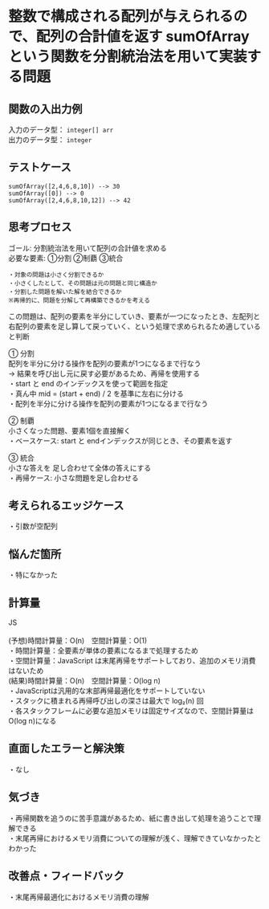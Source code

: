 # 整数で構成される配列が与えられるので、配列の合計値を返す sumOfArray という関数を分割統治法を用いて実装する問題


## 関数の入出力例
入力のデータ型： `integer[] arr`<br>
出力のデータ型： `integer`<br>


## テストケース
`sumOfArray([2,4,6,8,10]) --> 30`<br>
`sumOfArray([0]) --> 0`<br>
`sumOfArray([2,4,6,8,10,12]) --> 42`<br>


## 思考プロセス
ゴール: 分割統治法を用いて配列の合計値を求める<br>
必要な要素: ①分割 ②制覇 ③統合<br>

```sh: 分割統治法として解く前に適しているか見極めること
・対象の問題は小さく分割できるか
・小さくしたとして、その問題は元の問題と同じ構造か
・分割した問題を解いた解を結合できるか
※再帰的に、問題を分解して再構築できるかを考える
```
この問題は、配列の要素を半分にしていき、要素が一つになったとき、左配列と右配列の要素を足し算して戻っていく、という処理で求められるため適していると判断<br>

① 分割<br>
配列を半分に分ける操作を配列の要素が1つになるまで行なう<br>
→ 結果を呼び出し元に戻す必要があるため、再帰を使用する<br>
・start と end のインデックスを使って範囲を指定<br>
・真ん中 mid = (start + end) / 2 を基準に左右に分ける<br>
・配列を半分に分ける操作を配列の要素が1つになるまで行なう<br>

② 制覇<br>
小さくなった問題、要素1個を直接解く<br>
・ベースケース: start と endインデックスが同じとき、その要素を返す<br>

③ 統合<br>
小さな答えを 足し合わせて全体の答えにする<br>
・再帰ケース: 小さな問題を足し合わせる<br>


## 考えられるエッジケース
・引数が空配列<br>


## 悩んだ箇所
・特になかった<br>


## 計算量
JS<br>                                                                        
(予想)時間計算量：O(n)　空間計算量：O(1)<br>
・時間計算量：全要素が単体の要素になるまで処理するため<br>
・空間計算量：JavaScript は末尾再帰をサポートしており、追加のメモリ消費はないため<br>
(結果)時間計算量：O(n)　空間計算量：O(log n)<br>
・JavaScriptは汎用的な末部再帰最適化をサポートしていない<br>
・スタックに積まれる再帰呼び出しの深さは最大で log₂(n) 回<br>
・各スタックフレームに必要な追加メモリは固定サイズなので、空間計算量は O(log n)になる<br>

## 直面したエラーと解決策
・なし<br>


## 気づき
・再帰関数を追うのに苦手意識があるため、紙に書き出して処理を追うことで理解できる<br>
・末尾再帰におけるメモリ消費についての理解が浅く、理解できていなかったとわかった<br>


## 改善点・フィードバック
・末尾再帰最適化におけるメモリ消費の理解<br>
